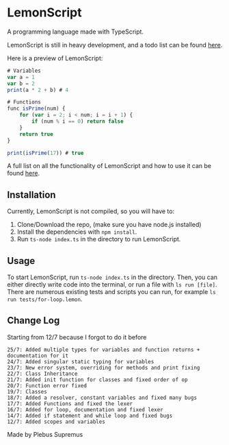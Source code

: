 # LemonScript
A programming language made with TypeScript.

LemonScript is still in heavy development, and a todo list can be found [here](https://github.com/PlebusSupremus1234/LemonScript/projects/1).

Here is a preview of LemonScript:
```js
# Variables
var a = 1
var b = 2
print(a * 2 + b) # 4

# Functions
func isPrime(num) {
    for (var i = 2; i < num; i = i + 1) {
        if (num % i == 0) return false
    }
    return true
}

print(isPrime(17)) # true
```

A full list on all the functionality of LemonScript and how to use it can be found [here](https://github.com/PlebusSupremus1234/LemonScript/blob/master/documentation.md).

## Installation
Currently, LemonScript is not compiled, so you will have to:

1. Clone/Download the repo, (make sure you have node.js installed)
2. Install the dependencies with `npm install`.
3. Run `ts-node index.ts` in the directory to run LemonScript.

## Usage
To start LemonScript, run `ts-node index.ts` in the directory. Then, you can either directly write code into the terminal, or run a file with `ls run [file]`. There are numerous existing tests and scripts you can run, for example `ls run tests/for-loop.lemon`.

## Change Log
Starting from 12/7 because I forgot to do it before
```
25/7: Added multiple types for variables and function returns + documentation for it
24/7: Added singular static typing for variables
23/7: New error system, overriding for methods and print fixing
22/7: Class Inheritance
21/7: Added init function for classes and fixed order of op
20/7: Function error fixed
19/7: Classes
18/7: Added a resolver, constant variables and fixed many bugs
17/7: Added Functions and fixed the lexer
16/7: Added for loop, documentation and fixed lexer
14/7: Added if statement and while loop and fixed bugs
12/7: Added scopes and variables
```

Made by Plebus Supremus